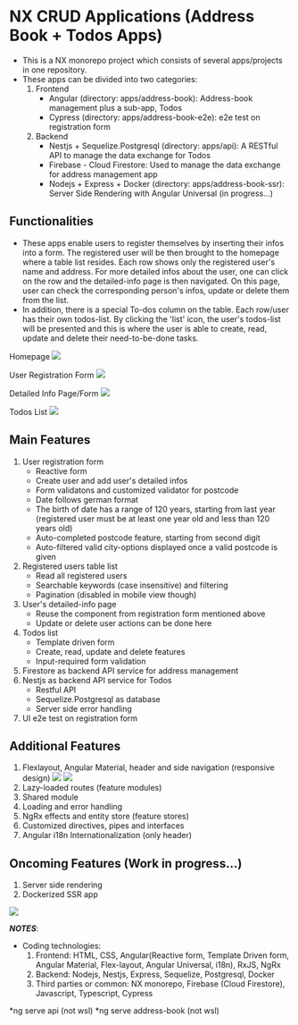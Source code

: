 # NX CRUD Applications (Address Book + Todos Apps)
* This is a NX monorepo project which consists of several apps/projects in one repository.
* These apps can be divided into two categories:
   1) Frontend
       - Angular (directory: apps/address-book): Address-book management plus a sub-app, Todos
       - Cypress (directory: apps/address-book-e2e): e2e test on registration form
   2) Backend
       - Nestjs + Sequelize.Postgresql (directory: apps/api): A RESTful API to manage the data exchange for Todos
       - Firebase - Cloud Firestore: Used to manage the data exchange for address management app
       - Nodejs + Express + Docker (directory: apps/address-book-ssr): Server Side Rendering with Angular Universal (in progress...)

## Functionalities
* These apps enable users to register themselves by inserting their infos into a form. The registered user will be then brought to the homepage where a table list resides. Each row shows only the registered user's name and address. For more detailed infos about the user, one can click on the row and the detailed-info page is then navigated. On this page, user can check the corresponding person's infos, update or delete them from the list. 
* In addition, there is a special To-dos column on the table. Each row/user has their own todos-list. By clicking the 'list' icon, the user's todos-list will be presented and this is where the user is able to create, read, update and delete their need-to-be-done tasks.    

Homepage
<img src="/images/homepage.png">

User Registration Form
<img src="/images/registration-form.png">

Detailed Info Page/Form
<img src="/images/detailed-info-page.png">

Todos List
<img src="/images/todos-list.png">

## Main Features
1) User registration form
    - Reactive form
    - Create user and add user's detailed infos
    - Form validatons and customized validator for postcode
    - Date follows german format
    - The birth of date has a range of 120 years, starting from last year 
    (registered user must be at least one year old and less than 120 years old)
    - Auto-completed postcode feature, starting from second digit
    - Auto-filtered valid city-options displayed once a valid postcode is given
2) Registered users table list
    - Read all registered users
    - Searchable keywords (case insensitive) and filtering
    - Pagination (disabled in mobile view though)
3) User's detailed-info page
    - Reuse the component from registration form mentioned above
    - Update or delete user actions can be done here
4) Todos list
    - Template driven form
    - Create, read, update and delete features
    - Input-required form validation
5) Firestore as backend API service for address management
6) Nestjs as backend API service for Todos
    - Restful API
    - Sequelize.Postgresql as database
    - Server side error handling
7) UI e2e test on registration form

## Additional Features
1) Flexlayout, Angular Material, header and side navigation (responsive design)
<img src="/images/responsive-list.png"> <img src="/images/responsive-menu-side-nav.png">
2) Lazy-loaded routes (feature modules)
3) Shared module
4) Loading and error handling
5) NgRx effects and entity store (feature stores)
6) Customized directives, pipes and interfaces
7) Angular i18n Internationalization (only header)

## Oncoming Features (Work in progress...)
1) Server side rendering
2) Dockerized SSR app

<img src="/images/structure.png">

**_NOTES_**:
* Coding technologies:
   1) Frontend: HTML, CSS, Angular(Reactive form, Template Driven form, Angular Material, Flex-layout, Angular Universal, i18n), RxJS, NgRx
   2) Backend: Nodejs, Nestjs, Express, Sequelize, Postgresql, Docker
   3) Third parties or common: NX monorepo, Firebase (Cloud Firestore), Javascript, Typescript, Cypress

*ng serve api (not wsl)
*ng serve address-book (not wsl)